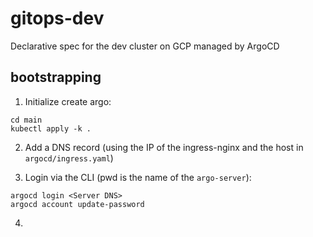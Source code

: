 # gitops-dev
Declarative spec for the dev cluster on GCP managed by ArgoCD

## bootstrapping
1. Initialize create argo:
```
cd main
kubectl apply -k .
```

2. Add a DNS record (using the IP of the ingress-nginx and the host in `argocd/ingress.yaml`)

3. Login via the CLI (pwd is the name of the `argo-server`):
```
argocd login <Server DNS>
argocd account update-password
```

4. 
